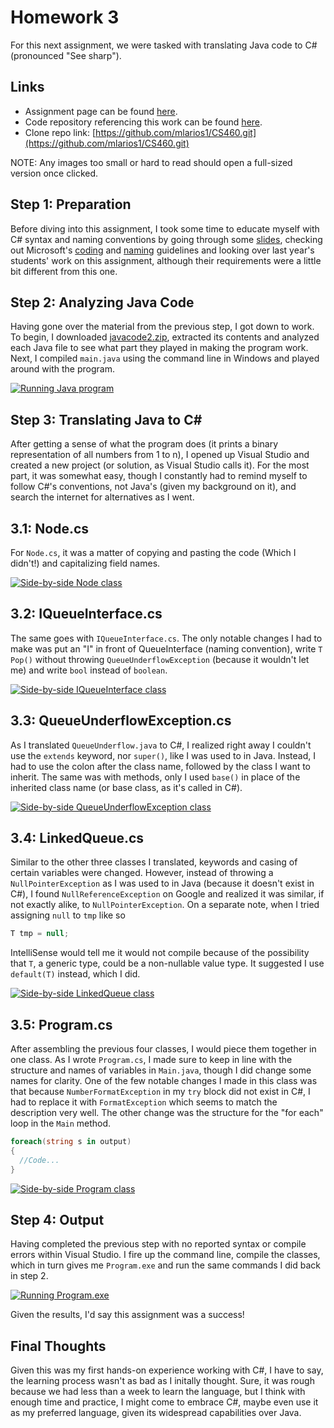 # Homework 3

For this next assignment, we were tasked with translating Java code to C# (pronounced "See sharp").

## Links

* Assignment page can be found [here](http://www.wou.edu/~morses/classes/cs46x/assignments/HW3_1819.html).
* Code repository referencing this work can be found [here](https://github.com/mlarios1/CS460/tree/master/hw3).
* Clone repo link: [https://github.com/mlarios1/CS460.git](https://github.com/mlarios1/CS460.git)

NOTE: Any images too small or hard to read should open a full-sized version once clicked.

## Step 1: Preparation

Before diving into this assignment, I took some time to educate myself with C# syntax and naming conventions by going through some [slides](http://www.wou.edu/~morses/classes/cs46x/presentations/CS460_3.html#/), checking out Microsoft's [coding](https://docs.microsoft.com/en-us/dotnet/csharp/programming-guide/inside-a-program/coding-conventions) and [naming](https://docs.microsoft.com/en-us/dotnet/standard/design-guidelines/naming-guidelines) guidelines and looking over last year's students' work on this assignment, although their requirements were a little bit different from this one.

## Step 2: Analyzing Java Code

Having gone over the material from the previous step, I got down to work. To begin, I downloaded [javacode2.zip](http://www.wou.edu/~morses/classes/cs46x/assignments/javacode2.zip), extracted its contents and analyzed each Java file to see what part they played in making the program work. Next, I compiled ```main.java``` using the command line in Windows and played around with the program.

[![Running Java program](https://mlarios1.github.io/mlarios1.github.io/CS460/HW3/java_main.gif)](https://mlarios1.github.io/mlarios1.github.io/CS460/HW3/java_main.gif)

## Step 3: Translating Java to C#

After getting a sense of what the program does (it prints a binary representation of all numbers from 1 to n), I opened up Visual Studio and created a new project (or solution, as Visual Studio calls it). For the most part, it was somewhat easy, though I constantly had to remind myself to follow C#'s conventions, not Java's (given my background on it), and search the internet for alternatives as I went.

## 3.1: Node.cs

For ```Node.cs```, it was a matter of copying and pasting the code (Which I didn't!) and capitalizing field names.

[![Side-by-side Node class](https://mlarios1.github.io/mlarios1.github.io/CS460/HW3/nodeclass.PNG)](https://mlarios1.github.io/mlarios1.github.io/CS460/HW3/nodeclass.PNG)

## 3.2: IQueueInterface.cs

The same goes with ```IQueueInterface.cs```. The only notable changes I had to make was put an "I" in front of QueueInterface (naming convention), write ```T Pop()``` without throwing ```QueueUnderflowException``` (because it wouldn't let me) and write ```bool``` instead of ```boolean```.

[![Side-by-side IQueueInterface class](https://mlarios1.github.io/mlarios1.github.io/CS460/HW3/interfaceclass.PNG)](https://mlarios1.github.io/mlarios1.github.io/CS460/HW3/interfaceclass.PNG)

## 3.3: QueueUnderflowException.cs

As I translated ```QueueUnderflow.java``` to C#, I realized right away I couldn't use the ```extends``` keyword, nor ```super()```, like I was used to in Java. Instead, I had to use the colon after the class name, followed by the class I want to inherit. The same was with methods, only I used ```base()``` in place of the inherited class name (or base class, as it's called in C#).

[![Side-by-side QueueUnderflowException class](https://mlarios1.github.io/mlarios1.github.io/CS460/HW3/queueunderflowclass.PNG)](https://mlarios1.github.io/mlarios1.github.io/CS460/HW3/queueunderflowclass.PNG)

## 3.4: LinkedQueue.cs

Similar to the other three classes I translated, keywords and casing of certain variables were changed. However, instead of throwing a ```NullPointerException``` as I was used to in Java (because it doesn't exist in C#), I found ```NullReferenceException``` on Google and realized it was similar, if not exactly alike, to ```NullPointerException```. On a separate note, when I tried assigning ```null``` to ```tmp``` like so

```C#
T tmp = null;
```

IntelliSense would tell me it would not compile because of the possibility that ```T```, a generic type, could be a non-nullable value type. It suggested I use ```default(T)``` instead, which I did.

[![Side-by-side LinkedQueue class](https://mlarios1.github.io/mlarios1.github.io/CS460/HW3/linkedqueueclass.PNG)](https://mlarios1.github.io/mlarios1.github.io/CS460/HW3/linkedqueueclass.PNG)

## 3.5: Program.cs

After assembling the previous four classes, I would piece them together in one class. As I wrote ```Program.cs```, I made sure to keep in line with the structure and names of variables in ```Main.java```, though I did change some names for clarity. One of the few notable changes I made in this class was that because ```NumberFormatException``` in my ```try``` block did not exist in C#, I had to replace it with ```FormatException``` which seems to match the description very well. The other change was the structure for the "for each" loop in the ```Main``` method.

```C#
foreach(string s in output)
{
  //Code...
}
```

[![Side-by-side Program class](https://mlarios1.github.io/mlarios1.github.io/CS460/HW3/programclass.PNG)](https://mlarios1.github.io/mlarios1.github.io/CS460/HW3/programclass.PNG)

## Step 4: Output

Having completed the previous step with no reported syntax or compile errors within Visual Studio. I fire up the command line, compile the classes, which in turn gives me ```Program.exe``` and run the same commands I did back in step 2.

[![Running Program.exe](https://mlarios1.github.io/mlarios1.github.io/CS460/HW3/cs_program.gif)](https://mlarios1.github.io/mlarios1.github.io/CS460/HW3/cs_program.gif)

Given the results, I'd say this assignment was a success!

## Final Thoughts

Given this was my first hands-on experience working with C#, I have to say, the learning process wasn't as bad as I initally thought. Sure, it was rough because we had less than a week to learn the language, but I think with enough time and practice, I might come to embrace C#, maybe even use it as my preferred language, given its widespread capabilities over Java.
